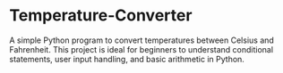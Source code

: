 # Temperature-Converter
A simple Python program to convert temperatures between Celsius and Fahrenheit. This project is ideal for beginners to understand conditional statements, user input handling, and basic arithmetic in Python.
